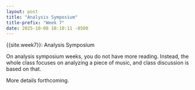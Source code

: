 ```yaml
---
layout: post
title: "Analysis Symposium"
title-prefix: "Week 7"
date: 2025-10-08 10:10:11 -0500
---
```


{{site.week7}}: Analysis Symposium

On analysis symposium weeks, you do not have more reading. Instead, the whole class focuses on analyzing a piece of music, and class discussion is based on that.

More details forthcoming.
